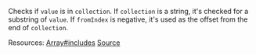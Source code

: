 Checks if <code>value</code> is in <code>collection</code>. If <code>collection</code> is a string, it's checked for a substring of <code>value</code>. If <code>fromIndex</code> is negative, it's used as the offset from the end of <code>collection</code>.

Resources: [Array#includes](https://developer.mozilla.org/docs/Web/JavaScript/Reference/Global_Objects/Array/includes) [Source](https://www.sitepoint.com/lodash-features-replace-es6/)
